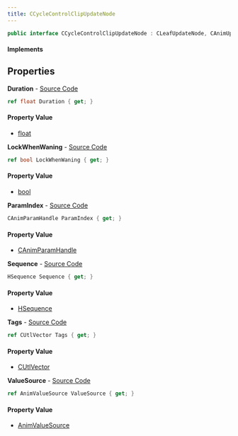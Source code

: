 ```yaml
---
title: CCycleControlClipUpdateNode
---
```


```csharp
public interface CCycleControlClipUpdateNode : CLeafUpdateNode, CAnimUpdateNodeBase, ISchemaClass<CAnimUpdateNodeBase>, ISchemaClass<CLeafUpdateNode>, ISchemaClass<CCycleControlClipUpdateNode>, ISchemaField, ISchemaClass, INativeHandle
```

#### Implements

## Properties

**Duration** - [Source Code](https://github.com/swiftly-solution/swiftlys2/blob/master/managed/src/SwiftlyS2.Generated/Schemas/Interfaces/CCycleControlClipUpdateNode.cs#L21)

```csharp
ref float Duration { get; }
```

#### Property Value

- [float](https://learn.microsoft.com/dotnet/api/system.single)

**LockWhenWaning** - [Source Code](https://github.com/swiftly-solution/swiftlys2/blob/master/managed/src/SwiftlyS2.Generated/Schemas/Interfaces/CCycleControlClipUpdateNode.cs#L27)

```csharp
ref bool LockWhenWaning { get; }
```

#### Property Value

- [bool](https://learn.microsoft.com/dotnet/api/system.boolean)

**ParamIndex** - [Source Code](https://github.com/swiftly-solution/swiftlys2/blob/master/managed/src/SwiftlyS2.Generated/Schemas/Interfaces/CCycleControlClipUpdateNode.cs#L25)

```csharp
CAnimParamHandle ParamIndex { get; }
```

#### Property Value

- [CAnimParamHandle](/docs/api/shared/schemadefinitions/canimparamhandle)

**Sequence** - [Source Code](https://github.com/swiftly-solution/swiftlys2/blob/master/managed/src/SwiftlyS2.Generated/Schemas/Interfaces/CCycleControlClipUpdateNode.cs#L19)

```csharp
HSequence Sequence { get; }
```

#### Property Value

- [HSequence](/docs/api/shared/schemadefinitions/hsequence)

**Tags** - [Source Code](https://github.com/swiftly-solution/swiftlys2/blob/master/managed/src/SwiftlyS2.Generated/Schemas/Interfaces/CCycleControlClipUpdateNode.cs#L17)

```csharp
ref CUtlVector Tags { get; }
```

#### Property Value

- [CUtlVector](/docs/api/shared/natives/cutlvector)

**ValueSource** - [Source Code](https://github.com/swiftly-solution/swiftlys2/blob/master/managed/src/SwiftlyS2.Generated/Schemas/Interfaces/CCycleControlClipUpdateNode.cs#L23)

```csharp
ref AnimValueSource ValueSource { get; }
```

#### Property Value

- [AnimValueSource](/docs/api/shared/schemadefinitions/animvaluesource)

